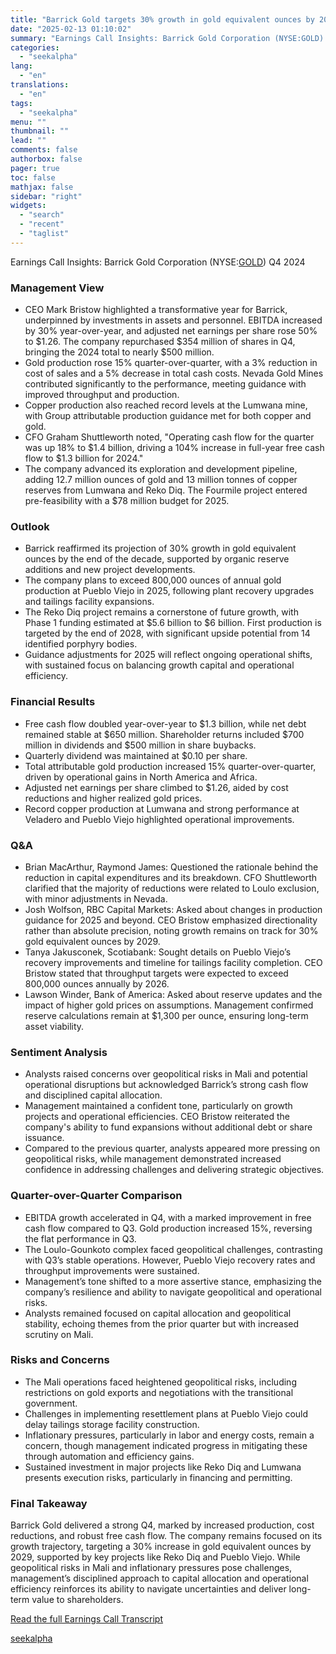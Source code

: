 ```yaml
---
title: "Barrick Gold targets 30% growth in gold equivalent ounces by 2029 with focus on copper expansion"
date: "2025-02-13 01:10:02"
summary: "Earnings Call Insights: Barrick Gold Corporation (NYSE:GOLD) Q4 2024 Management View CEO Mark Bristow highlighted a transformative year for Barrick, underpinned by investments in assets and personnel. EBITDA increased by 30% year-over-year, and adjusted net earnings per share rose 50% to $1.26. The company repurchased $354 million of shares in..."
categories:
  - "seekalpha"
lang:
  - "en"
translations:
  - "en"
tags:
  - "seekalpha"
menu: ""
thumbnail: ""
lead: ""
comments: false
authorbox: false
pager: true
toc: false
mathjax: false
sidebar: "right"
widgets:
  - "search"
  - "recent"
  - "taglist"
---
```


Earnings Call Insights: Barrick Gold Corporation (NYSE:[GOLD](https://seekingalpha.com/symbol/GOLD "Barrick Gold Corporation")) Q4 2024

### Management View

* CEO Mark Bristow highlighted a transformative year for Barrick, underpinned by investments in assets and personnel. EBITDA increased by 30% year-over-year, and adjusted net earnings per share rose 50% to $1.26. The company repurchased $354 million of shares in Q4, bringing the 2024 total to nearly $500 million.
* Gold production rose 15% quarter-over-quarter, with a 3% reduction in cost of sales and a 5% decrease in total cash costs. Nevada Gold Mines contributed significantly to the performance, meeting guidance with improved throughput and production.
* Copper production also reached record levels at the Lumwana mine, with Group attributable production guidance met for both copper and gold.
* CFO Graham Shuttleworth noted, "Operating cash flow for the quarter was up 18% to $1.4 billion, driving a 104% increase in full-year free cash flow to $1.3 billion for 2024."
* The company advanced its exploration and development pipeline, adding 12.7 million ounces of gold and 13 million tonnes of copper reserves from Lumwana and Reko Diq. The Fourmile project entered pre-feasibility with a $78 million budget for 2025.

### Outlook

* Barrick reaffirmed its projection of 30% growth in gold equivalent ounces by the end of the decade, supported by organic reserve additions and new project developments.
* The company plans to exceed 800,000 ounces of annual gold production at Pueblo Viejo in 2025, following plant recovery upgrades and tailings facility expansions.
* The Reko Diq project remains a cornerstone of future growth, with Phase 1 funding estimated at $5.6 billion to $6 billion. First production is targeted by the end of 2028, with significant upside potential from 14 identified porphyry bodies.
* Guidance adjustments for 2025 will reflect ongoing operational shifts, with sustained focus on balancing growth capital and operational efficiency.

### Financial Results

* Free cash flow doubled year-over-year to $1.3 billion, while net debt remained stable at $650 million. Shareholder returns included $700 million in dividends and $500 million in share buybacks.
* Quarterly dividend was maintained at $0.10 per share.
* Total attributable gold production increased 15% quarter-over-quarter, driven by operational gains in North America and Africa.
* Adjusted net earnings per share climbed to $1.26, aided by cost reductions and higher realized gold prices.
* Record copper production at Lumwana and strong performance at Veladero and Pueblo Viejo highlighted operational improvements.

### Q&A

* Brian MacArthur, Raymond James: Questioned the rationale behind the reduction in capital expenditures and its breakdown. CFO Shuttleworth clarified that the majority of reductions were related to Loulo exclusion, with minor adjustments in Nevada.
* Josh Wolfson, RBC Capital Markets: Asked about changes in production guidance for 2025 and beyond. CEO Bristow emphasized directionality rather than absolute precision, noting growth remains on track for 30% gold equivalent ounces by 2029.
* Tanya Jakusconek, Scotiabank: Sought details on Pueblo Viejo’s recovery improvements and timeline for tailings facility completion. CEO Bristow stated that throughput targets were expected to exceed 800,000 ounces annually by 2026.
* Lawson Winder, Bank of America: Asked about reserve updates and the impact of higher gold prices on assumptions. Management confirmed reserve calculations remain at $1,300 per ounce, ensuring long-term asset viability.

### Sentiment Analysis

* Analysts raised concerns over geopolitical risks in Mali and potential operational disruptions but acknowledged Barrick’s strong cash flow and disciplined capital allocation.
* Management maintained a confident tone, particularly on growth projects and operational efficiencies. CEO Bristow reiterated the company's ability to fund expansions without additional debt or share issuance.
* Compared to the previous quarter, analysts appeared more pressing on geopolitical risks, while management demonstrated increased confidence in addressing challenges and delivering strategic objectives.

### Quarter-over-Quarter Comparison

* EBITDA growth accelerated in Q4, with a marked improvement in free cash flow compared to Q3. Gold production increased 15%, reversing the flat performance in Q3.
* The Loulo-Gounkoto complex faced geopolitical challenges, contrasting with Q3’s stable operations. However, Pueblo Viejo recovery rates and throughput improvements were sustained.
* Management’s tone shifted to a more assertive stance, emphasizing the company’s resilience and ability to navigate geopolitical and operational risks.
* Analysts remained focused on capital allocation and geopolitical stability, echoing themes from the prior quarter but with increased scrutiny on Mali.

### Risks and Concerns

* The Mali operations faced heightened geopolitical risks, including restrictions on gold exports and negotiations with the transitional government.
* Challenges in implementing resettlement plans at Pueblo Viejo could delay tailings storage facility construction.
* Inflationary pressures, particularly in labor and energy costs, remain a concern, though management indicated progress in mitigating these through automation and efficiency gains.
* Sustained investment in major projects like Reko Diq and Lumwana presents execution risks, particularly in financing and permitting.

### Final Takeaway

Barrick Gold delivered a strong Q4, marked by increased production, cost reductions, and robust free cash flow. The company remains focused on its growth trajectory, targeting a 30% increase in gold equivalent ounces by 2029, supported by key projects like Reko Diq and Pueblo Viejo. While geopolitical risks in Mali and inflationary pressures pose challenges, management’s disciplined approach to capital allocation and operational efficiency reinforces its ability to navigate uncertainties and deliver long-term value to shareholders.

[Read the full Earnings Call Transcript](https://seekingalpha.com/symbol/GOLD/earnings/transcripts)

[seekalpha](https://seekingalpha.com/news/4407313-barrick-gold-targets-30-percent-growth-in-gold-equivalent-ounces-by-2029-with-focus-on-copper)
